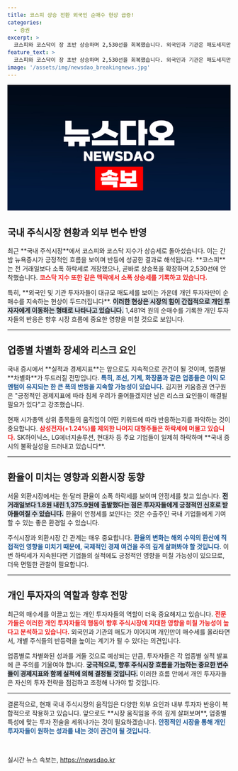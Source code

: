```yaml
---
title: 코스피 상승 전환 외국인 순매수 현상 급증!
categories:
  - 증권
excerpt: >
  코스피와 코스닥이 장 초반 상승하며 2,530선을 회복했습니다. 외국인과 기관은 매도세지만 개인 투자자는 활발한 매수로 시장에 긍정적 신호를 보내고 있습니다. 실적과 경제지표가 주목받는 가운데 업종별 차별화가 예상됩니다.
feature_text: >
  코스피와 코스닥이 장 초반 상승하며 2,530선을 회복했습니다. 외국인과 기관은 매도세지만 개인 투자자는 활발한 매수로 시장에 긍정적 신호를 보내고 있습니다. 실적과 경제지표가 주목받는 가운데 업종별 차별화가 예상됩니다.
image: '/assets/img/newsdao_breakingnews.jpg'
---
```


<p><img src="/assets/img/newsdao_breakingnews.jpg" alt="ranknews 속보" /></p>

<h2 data-ke-size="size26">국내 주식시장 현황과 외부 변수 반영</h2>

<p data-ke-size="size16">최근 **국내 주식시장**에서 코스피와 코스닥 지수가 상승세로 돌아섰습니다. 이는 간밤 뉴욕증시가 긍정적인 흐름을 보이며 반등에 성공한 결과로 해석됩니다. **코스피**는 전 거래일보다 소폭 하락세로 개장했으나, 곧바로 상승폭을 확장하며 2,530선에 안착했습니다. <b><span style="color: #ee2323;">코스닥 지수 또한 같은 맥락에서 소폭 상승세를 기록하고 있습니다.</span></b></p>

<p data-ke-size="size16">특히, **외국인 및 기관 투자자들이 대규모 매도세를 보이는 가운데 개인 투자자만이 순매수를 지속하는 현상이 두드러집니다**. <b><span style="background-color: #21538527;">이러한 현상은 시장의 힘이 간접적으로 개인 투자자에게 이동하는 형태로 나타나고 있습니다.</span></b> 1,481억 원의 순매수를 기록한 개인 투자자들의 반응은 향후 시장 흐름에 중요한 영향을 미칠 것으로 보입니다.</p>

<hr>

<h2 data-ke-size="size26">업종별 차별화 장세와 리스크 요인</h2>

<p data-ke-size="size16">국내 증시에서 **실적과 경제지표**는 앞으로도 지속적으로 관건이 될 것이며, 업종별 **차별화**가 두드러질 전망입니다. <b><span style="color: #1a5490;">특히, 조선, 기계, 화장품과 같은 업종들은 이익 모멘텀이 유지되는 한 큰 폭의 반등을 지속할 가능성이 있습니다.</span></b> 김지현 키움증권 연구원은 "긍정적인 경제지표에 따라 침체 우려가 줄어들겠지만 남은 리스크 요인들이 해결될 필요가 있다"고 강조했습니다.</p>

<p data-ke-size="size16">현재 시가총액 상위 종목들의 움직임이 어떤 키워드에 따라 반응하는지를 파악하는 것이 중요합니다. <b><span style="color: #ee2323;">삼성전자(+1.24%)를 제외한 나머지 대형주들은 하락세에 머물고 있습니다.</span></b> SK하이닉스, LG에너지솔루션, 현대차 등 주요 기업들이 일제히 하락하며 **국내 증시의 불확실성을 드러내고 있습니다**.</p>

<hr>

<h2 data-ke-size="size26">환율이 미치는 영향과 외환시장 동향</h2>

<p data-ke-size="size16">서울 외환시장에서는 원·달러 환율이 소폭 하락세를 보이며 안정세를 찾고 있습니다. <b><span style="background-color: #21538527;">전 거래일보다 1.8원 내린 1,375.9원에 출발했다는 점은 투자자들에게 긍정적인 신호로 받아들여질 수 있습니다.</span></b> 환율이 안정세를 보인다는 것은 수출주인 국내 기업들에게 기여할 수 있는 좋은 환경일 수 있습니다.</p>

<p data-ke-size="size16">주식시장과 외환시장 간 관계는 매우 중요합니다. <b><span style="color: #1a5490;">환율의 변화는 해외 수익의 환산에 직접적인 영향을 미치기 때문에, 국제적인 경제 여건을 주의 깊게 살펴봐야 할 것입니다.</span></b> 이번 하락세가 지속된다면 기업들의 실적에도 긍정적인 영향을 미칠 가능성이 있으므로, 더욱 면밀한 관찰이 필요합니다.</p>

<hr>

<h2 data-ke-size="size26">개인 투자자의 역할과 향후 전망</h2>

<p data-ke-size="size16">최근의 매수세를 이끌고 있는 개인 투자자들의 역할이 더욱 중요해지고 있습니다. <b><span style="color: #ee2323;">전문가들은 이러한 개인 투자자들의 행동이 향후 주식시장에 지대한 영향을 미칠 가능성이 높다고 분석하고 있습니다.</span></b> 외국인과 기관의 매도가 이어지며 개인만이 매수세를 올라타면서, 개별 주식들의 반등력을 높이는 계기가 될 수 있다는 의견입니다.</p>

<p data-ke-size="size16">업종별로 차별화된 성과를 거둘 것으로 예상되는 만큼, 투자자들은 각 업종별 실적 발표에 큰 주의를 기울여야 합니다. <b><span style="background-color: #21538527;">궁극적으로, 향후 주식시장 흐름을 가늠하는 중요한 변수들이 경제지표와 함께 실적에 의해 결정될 것입니다.</span></b> 이러한 흐름 안에서 개인 투자자들은 자신의 투자 전략을 점검하고 조정해 나가야 할 것입니다.</p>

<hr>

<p data-ke-size="size16">결론적으로, 현재 국내 주식시장의 움직임은 다양한 외부 요인과 내부 투자자 반응이 복합적으로 작용하고 있습니다. 앞으로도 **시장 움직임을 주의 깊게 살펴보며**, 업종별 특성에 맞는 투자 전술을 세워나가는 것이 필요하겠습니다. <b><span style="color: #1a5490;">안정적인 시장을 통해 개인 투자자들이 원하는 성과를 내는 것이 관건이 될 것입니다.</span></b></p> 

<p data-ke-size="size16">&nbsp;</p>
실시간 뉴스 속보는, <a href="https://newsdao.kr" rel="dofollow">https://newsdao.kr</a>


